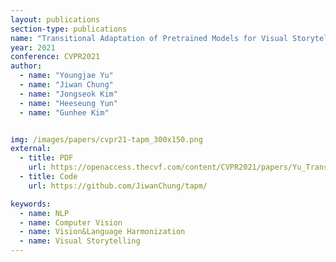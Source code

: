 ```yaml
---
layout: publications
section-type: publications
name: "Transitional Adaptation of Pretrained Models for Visual Storytelling"
year: 2021
conference: CVPR2021
author:
  - name: "Youngjae Yu"
  - name: "Jiwan Chung"
  - name: "Jongseok Kim"
  - name: "Heeseung Yun"
  - name: "Gunhee Kim"


img: /images/papers/cvpr21-tapm_300x150.png
external:
  - title: PDF
    url: https://openaccess.thecvf.com/content/CVPR2021/papers/Yu_Transitional_Adaptation_of_Pretrained_Models_for_Visual_Storytelling_CVPR_2021_paper.pdf
  - title: Code
    url: https://github.com/JiwanChung/tapm/

keywords:
  - name: NLP
  - name: Computer Vision
  - name: Vision&Language Harmonization
  - name: Visual Storytelling
---
```



